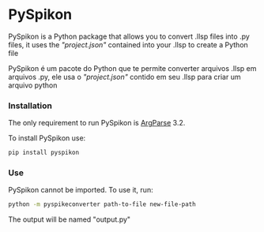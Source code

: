 # **PySpikon**
PySpikon is a Python package that allows you to convert .llsp files into .py files, it uses the *"project.json"* contained into your .llsp to create a Python file

PySpikon é um pacote do Python que te permite converter arquivos .llsp em arquivos .py, ele usa o *"project.json"* contido em seu .llsp para criar um arquivo python
### Installation

The only requirement to run PySpikon is [ArgParse](https://docs.python.org/3/library/argparse.html) 3.2.

To install PySpikon use:
```bash
pip install pyspikon
```

### Use

PySpikon cannot be imported. To use it, run:
```bash
python -m pyspikeconverter path-to-file new-file-path
```
The output will be named "output.py"

